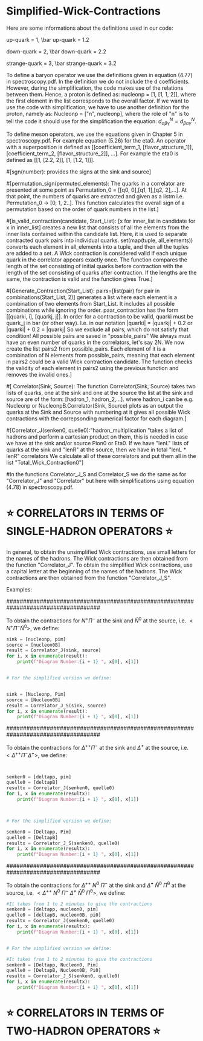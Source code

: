 # Simplified-Wick-Contractions

Here are some informations about the definitions used in our code:

up-quark =  1, \bar up-quark = 1.2

down-quark =  2, \bar down-quark = 2.2

strange-quark =  3, \bar strange-quark = 3.2

To define a baryon operator we use the definitions given in equation (4.77) in spectroscopy.pdf. In the definition we do not include the d coefficients. However, during the simplification, the code makes use of the relations between them. Hence, a proton is defined as: nucleonp = [1, [1, 1, 2]], where the first element in the list corresponds to the overall factor. If we want to use the code with simplification, we have to use another definition for the proton, namely as: Nucleonp = ["n", nucleonp], where the role of "n" is to tell the code it should use for the simplification the equation: $d_{\alpha \beta \gamma}^N = d_{\beta \alpha \gamma}^N$.

To define meson operators, we use the equations given in Chapter 5 in spectroscopy.pdf. For example equation (5.26) for the eta0. An operator with a superposition is defined as [[coefficient_term_1, [flavor_structure_1]], [coefficient_term_2, [flavor_structure_2]], ...]. For example the eta0 is defined as [[1, [2.2, 2]], [1, [1.2, 1]]].



#[sgn(number): provides the signs at the sink and source]


#[permutation_sign(permuted_elements): The quarks in a correlator are presented at some point as Permutation_0 = [[q0, 0],[q1, 1],[q2, 2],...]. At that point, the numbers of quarks are extracted and given as a listm i.e. Permutation_0 -> [0, 1, 2..]. This function calculates the overall sign of a permutation based on the order of quark numbers in the list.]

#[is_valid_contraction(candidate, Start_List): [x for inner_list in candidate for x in inner_list] creates a new list that consists of all the elements from the inner lists contained within the candidate list. Here, it is used to separate contracted quark pairs into individual quarks. set(map(tuple, all_elements)) converts each element in all_elements into a tuple, and then all the tuples are added to a set. A Wick contraction is considered valid if each unique quark in the correlator appears exactly once. The function compares the length of the set consisting of initial quarks before contraction with the length of the set consisting of quarks after contraction. If the lengths are the same, the contraction is valid and the function gives True.]


#[Generate_Contraction(Start_List): pairs=[list(pair) for pair in combinations(Start_List, 2)] generates a list where each element is a combination of two elements from Start_List. It includes all possible combinations while ignoring the order. paar_contraction has the form [[quarki, i], [quarkj, j]]. In order for a contraction to be valid, quarki must be quark_j in bar (or other way). I.e. in our notation |quarki| = |quarkj| + 0.2 or  |quarki| + 0.2 = |quarkj| So we exclude all pairs, which do not satisfy that condition! All possible pairs are saved in "possible_pairs" We always must have an even number of quarks in the correlators, let's say 2N. We now create the list pairs2 from possible_pairs. Each element of it is a combination of N elements from possible_pairs, meaning that each element in pairs2 could be a valid Wick contraction candidate. The function checks the validity of each element in pairs2 using the previous function and removes the invalid ones.]





#[ Correlator(Sink, Source): The function Correlator(Sink, Source) takes two lists of quarks, one at the sink and one at the source the list at the sink and source are of the form:  [hadron_1, hadron_2,...]. where hadron_i can be e.g. Nucleonp or NucleonpB.Correlator(Sink, Source) plots as an output the quarks at the Sink and Source with numbering at it gives all possible Wick contractions with the correpsonding numerical factor for each diagram.]


#[Correlator_J(senken0, quelle0):"hadron_multiplication "takes a list of hadrons and perform a cartesian product on them, this is needed in case we have at the sink and/or source Pion0 or Eta0. If we have "lenL" lists of quarks at the sink and "lenR" at the source, then we have in total "lenL * lenR" correlators We calculate all of these correlators and put them all in the list "Total_Wick_Contraction0"]



#In the functions Correlator_J_S and Correlator_S we do the same as for "Correlator_J" and "Correlator" but here with simplifications using equation (4.78) in spectroscopy.pdf.

# ⭐ CORRELATORS IN TERMS OF SINGLE-HADRON OPERATORS ⭐


In general, to obtain the unsimplified Wick contractions, use small letters for the names of the hadrons. The Wick contractions are then obtained from the function "Correlator_J". To obtain the simplified Wick contractions, use a capital letter at the beginning of the names of the hadrons. The Wick contractions are then obtained from the function "Correlator_J_S". 


Examples:

####################################################################################


To obtain the contractions for $N^+ \Pi^-$ at the sink and $\bar N^0$ at the source, i.e. $< N^+ \Pi^- \bar N^0>$, we define:



```python
sink = [nucleonp, pim] 
source = [nucleon0B] 
result = Correlator_J(sink, source)
for i, x in enumerate(result):
    print(f"Diagram Number:{i + 1} ", x[0], x[1])


# For the simplified version we define:


sink = [Nucleonp, Pim] 
source = [Nucleon0B] 
result = Correlator_J_S(sink, source)
for i, x in enumerate(result):
    print(f"Diagram Number:{i + 1} ", x[0], x[1])


```
####################################################################################


To obtain the contractions for $\Delta^{++} \Pi^-$ at the sink and $\bar\Delta^+$ at the source, i.e. $<\Delta^{++} \Pi^- \bar\Delta^+>$, we define:


```python


senken0 = [deltapp, pim]
quelle0 = [deltapB]
resultx = Correlator_J(senken0, quelle0)
for i, x in enumerate(resultx):
    print(f"Diagram Number:{i + 1} ", x[0], x[1])



# For the simplified version we define:

senken0 = [Deltapp, Pim]
quelle0 = [DeltapB]
resultx = Correlator_J_S(senken0, quelle0)
for i, x in enumerate(resultx):
    print(f"Diagram Number:{i + 1} ", x[0], x[1])


```


####################################################################################


To obtain the contractions for $\Delta^{++}~ N^0 ~ \Pi^-$ at the sink and $\bar\Delta^{+} ~ \bar N^0 ~ \bar\Pi^0$ at the source, i.e. $<\Delta^{++} ~N^0 ~\Pi^- ~\bar\Delta^{+} ~\bar N^0 ~\bar\Pi^0>$, we define:


```python
#It takes from 1 to 2 minutes to give the contractions
senken0 = [deltapp, nucleon0, pim]
quelle0 = [deltapB, nucleon0B, pi0]
resultx = Correlator_J(senken0, quelle0)
for i, x in enumerate(resultx):
    print(f"Diagram Number:{i + 1} ", x[0], x[1])


# For the simplified version we define:

#It takes from 1 to 2 minutes to give the contractions
senken0 = [Deltapp, Nucleon0, Pim]
quelle0 = [DeltapB, Nucleon0B, Pi0]
resultx = Correlator_J_S(senken0, quelle0)
for i, x in enumerate(resultx):
    print(f"Diagram Number:{i + 1} ", x[0], x[1])

```





# ⭐ CORRELATORS IN TERMS OF TWO-HADRON OPERATORS ⭐

